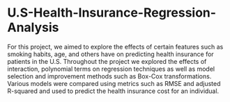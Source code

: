 # U.S-Health-Insurance-Regression-Analysis
For this project, we aimed to explore the effects of certain features such as smoking habits, age, and others have on predicting health insurance for patients in the U.S. Throughout the project we explored the effects of interaction, polynomial terms on regression techniques as well as model selection and improvement methods such as Box-Cox transformations. Various models were compared using metrics such as RMSE and adjusted R-squared and used to predict the health insurance cost for an individual.
